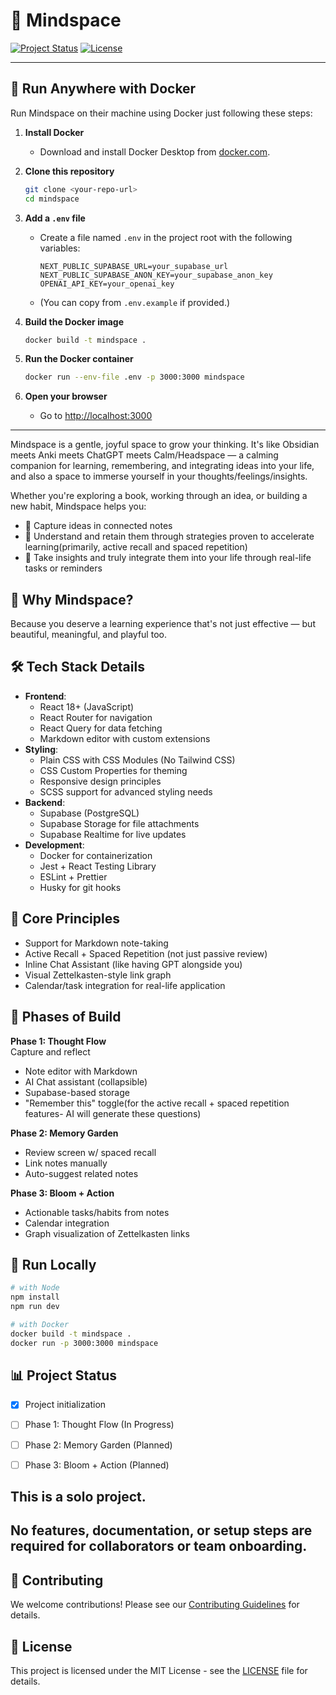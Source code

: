 # 🌿 Mindspace

[![Project Status](https://img.shields.io/badge/status-active-success.svg)]()
[![License](https://img.shields.io/badge/license-MIT-blue.svg)]()

---

## 🚀 Run Anywhere with Docker

Run Mindspace on their machine using Docker just following these steps:

1. **Install Docker**
   - Download and install Docker Desktop from [docker.com](https://www.docker.com/products/docker-desktop/).

2. **Clone this repository**
   ```bash
   git clone <your-repo-url>
   cd mindspace
   ```

3. **Add a `.env` file**
   - Create a file named `.env` in the project root with the following variables:
     ```
     NEXT_PUBLIC_SUPABASE_URL=your_supabase_url
     NEXT_PUBLIC_SUPABASE_ANON_KEY=your_supabase_anon_key
     OPENAI_API_KEY=your_openai_key
     ```
   - (You can copy from `.env.example` if provided.)

4. **Build the Docker image**
   ```bash
   docker build -t mindspace .
   ```

5. **Run the Docker container**
   ```bash
   docker run --env-file .env -p 3000:3000 mindspace
   ```

6. **Open your browser**
   - Go to [http://localhost:3000](http://localhost:3000)

---

Mindspace is a gentle, joyful space to grow your thinking. It's like Obsidian meets Anki meets ChatGPT meets Calm/Headspace — a calming companion for learning, remembering, and integrating ideas into your life, and also a space to immerse yourself in your thoughts/feelings/insights.

Whether you're exploring a book, working through an idea, or building a new habit, Mindspace helps you:
- 🌱 Capture ideas in connected notes
- 🧠 Understand and retain them through strategies proven to accelerate learning(primarily, active recall and spaced repetition)
- 🔄 Take insights and truly integrate them into your life through real-life tasks or reminders

## 🌟 Why Mindspace?
Because you deserve a learning experience that's not just effective — but beautiful, meaningful, and playful too.

## 🛠 Tech Stack Details
- **Frontend**: 
  - React 18+ (JavaScript)
  - React Router for navigation
  - React Query for data fetching
  - Markdown editor with custom extensions
- **Styling**: 
  - Plain CSS with CSS Modules (No Tailwind CSS)
  - CSS Custom Properties for theming
  - Responsive design principles
  - SCSS support for advanced styling needs
- **Backend**: 
  - Supabase (PostgreSQL)
  - Supabase Storage for file attachments
  - Supabase Realtime for live updates
- **Development**:
  - Docker for containerization
  - Jest + React Testing Library
  - ESLint + Prettier
  - Husky for git hooks

## 🧪 Core Principles
- Support for Markdown note-taking
- Active Recall + Spaced Repetition (not just passive review)
- Inline Chat Assistant (like having GPT alongside you)
- Visual Zettelkasten-style link graph
- Calendar/task integration for real-life application

## 🚧 Phases of Build
**Phase 1: Thought Flow**  
Capture and reflect
- Note editor with Markdown
- AI Chat assistant (collapsible)
- Supabase-based storage
- "Remember this" toggle(for the active recall + spaced repetition features- AI will generate these questions)

**Phase 2: Memory Garden**  
- Review screen w/ spaced recall
- Link notes manually
- Auto-suggest related notes

**Phase 3: Bloom + Action**  
- Actionable tasks/habits from notes
- Calendar integration
- Graph visualization of Zettelkasten links

## 🐳 Run Locally
```bash
# with Node
npm install
npm run dev

# with Docker
docker build -t mindspace .
docker run -p 3000:3000 mindspace

```

## 📊 Project Status
- [x] Project initialization
- [ ] Phase 1: Thought Flow (In Progress)
- [ ] Phase 2: Memory Garden (Planned)
- [ ] Phase 3: Bloom + Action (Planned)


## This is a solo project.
## No features, documentation, or setup steps are required for collaborators or team onboarding.

## 🤝 Contributing
We welcome contributions! Please see our [Contributing Guidelines](CONTRIBUTING.md) for details.

## 📝 License
This project is licensed under the MIT License - see the [LICENSE](LICENSE) file for details.
